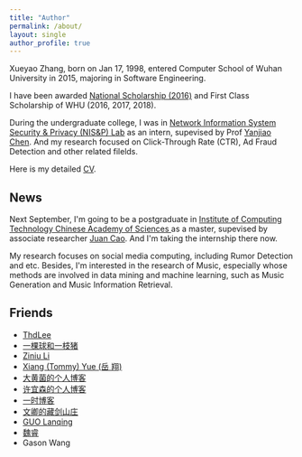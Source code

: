 ```yaml
---
title: "Author"
permalink: /about/
layout: single
author_profile: true
---
```


Xueyao Zhang, born on Jan 17, 1998, entered Computer School of Wuhan University in 2015, majoring in Software Engineering. 

I have been awarded [National Scholarship (2016)](https://raw.githubusercontent.com/RMSnow/CV/master/materials/NationalScholarship.jpg) and First Class Scholarship of WHU (2016, 2017, 2018).

During the undergraduate college, I was in [Network Information System Security & Privacy (NIS&P) Lab](http://nisplab.whu.edu.cn/index.html) as an intern, supevised by Prof [Yanjiao Chen](http://iqua.ece.toronto.edu/ychen). And my research focused on Click-Through Rate (CTR), Ad Fraud Detection and other related filelds.

Here is my detailed [CV](https://github.com/RMSnow/CV/blob/master/en-basic/CV-EN.pdf).

## News

Next September, I'm going to be a postgraduate in [Institute of Computing Technology Chinese Academy of Sciences ](http://www.ict.ac.cn/) as a master, supevised by associate researcher [Juan Cao](http://sourcedb.ict.cas.cn/cn/jssrck/201011/t20101123_3028158.html). And I'm taking the internship there now. 

My research focuses on social media computing, including Rumor Detection and etc. Besides, I'm interested in the research of Music, especially whose methods are involved in data mining and machine learning, such as Music Generation and Music Information Retrieval.

## Friends

- [ThdLee](http://thdlee.com/)
- [一棵球和一枝猪](https://www.cnblogs.com/chunzhulovefeiyue/)
- [Ziniu Li](http://www.liziniu.org/)
- [Xiang (Tommy) Yue (岳 翔)](http://whutommy.cn/)
- [大黄菌的个人博客](http://kyonhuang.top/)
- [许宜森的个人博客](https://daixinyuxuyisen.cn/)
- [一时博客](https://hellogod.cn/)
- [文卿的藏剑山庄](http://yaowenqing.com/)
- [GUO Lanqing](http://guolanqing.com/)
- [魏睿](https://rayvec.github.io/)
- Gason Wang